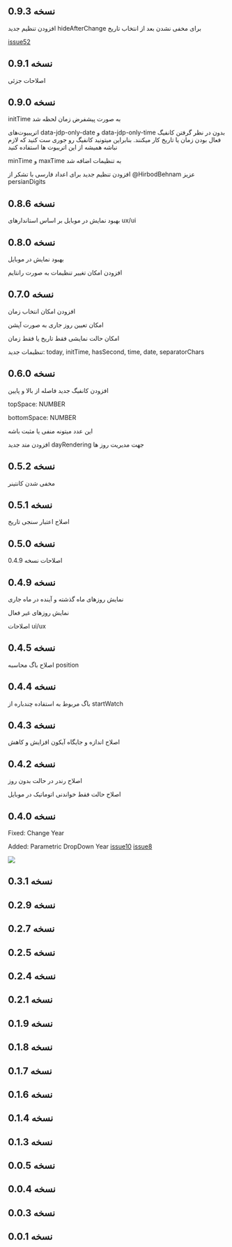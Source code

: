 
## نسخه 0.9.3

افزودن تنظیم جدید hideAfterChange برای مخفی  نشدن بعد از انتخاب تاریخ

[issue52](https://github.com/majidh1/JalaliDatePicker/issues/52)

## نسخه 0.9.1

اصلاحات جزئی

## نسخه 0.9.0

initTime به صورت پیشفرض زمان لحظه شد

اتریبیوت‌های data-jdp-only-date و data-jdp-only-time بدون در نظر گرفتن کانفیگ فعال بودن زمان یا تاریخ کار میکنند. بنابراین میتونید کانفیگ رو جوری ست کنید که لازم نباشه همیشه از این اتریبوت ها استفاده کنید

minTime و maxTime به تنظیمات اضافه شد

افزودن تنظیم جدید برای اعداد فارسی با تشکر از @HirbodBehnam عزیز persianDigits

## نسخه 0.8.6

بهبود نمایش در موبایل بر اساس استاندارهای ux/ui

## نسخه 0.8.0

بهبود نمایش در موبایل

افزودن امکان تغییر تنظیمات به صورت رانتایم

## نسخه 0.7.0

افزودن امکان انتخاب زمان

امکان تعیین روز جاری به صورت آپشن

امکان حالت نمایشی فقط تاریخ یا فقط زمان

تنظیمات جدید: today, initTime, hasSecond, time, date, separatorChars

## نسخه 0.6.0

افزودن کانفیگ جدید فاصله از بالا و پایین

topSpace: NUMBER

bottomSpace: NUMBER

این عدد میتونه منفی یا مثبت باشه

افزودن متد جدید dayRendering جهت مدیریت روز ها

## نسخه 0.5.2

مخفی شدن کانتینر

## نسخه 0.5.1

اصلاح اعتبار سنجی تاریخ

## نسخه 0.5.0

اصلاحات نسخه 0.4.9

## نسخه 0.4.9

نمایش روزهای ماه گذشته و آینده در ماه جاری

نمایش روزهای غیر فعال

اصلاحات ui/ux

## نسخه 0.4.5

اصلاح باگ محاسبه position

## نسخه 0.4.4

باگ مربوط به استفاده چندباره از startWatch

## نسخه 0.4.3

اصلاح اندازه و جایگاه آیکون افزایش و کاهش

## نسخه 0.4.2

اصلاح رندر در حالت بدون روز

اصلاح حالت فقط خواندنی اتوماتیک در موبایل

## نسخه 0.4.0

Fixed: 
Change Year

Added:
Parametric DropDown Year 
[issue10](https://github.com/majidh1/JalaliDatePicker/issues/10#issue-957473182)
[issue8](https://github.com/majidh1/JalaliDatePicker/issues/8#issue-941977061)

<img src="res/DropDownAdded.png" />

## نسخه 0.3.1
## نسخه 0.2.9
## نسخه 0.2.7
## نسخه 0.2.5
## نسخه 0.2.4
## نسخه 0.2.1
## نسخه 0.1.9
## نسخه 0.1.8
## نسخه 0.1.7
## نسخه 0.1.6
## نسخه 0.1.4
## نسخه 0.1.3
## نسخه 0.0.5
## نسخه 0.0.4
## نسخه 0.0.3
## نسخه 0.0.1
